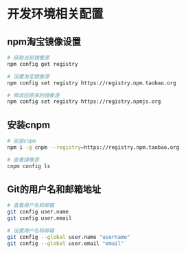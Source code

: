 # 开发环境相关配置

## npm淘宝镜像设置

```bash
# 获取当前镜像源
npm config get registry

# 设置淘宝镜像源
npm config set registry https://registry.npm.taobao.org

# 修改回原来的镜像源
npm config set registry https://registry.npmjs.org
```

## 安装cnpm

```bash
# 安装cnpm
npm i -g cnpm --registry=https://registry.npm.taobao.org

# 查看镜像源
cnpm config ls
```

## Git的用户名和邮箱地址

```bash
# 查看用户名和邮箱
git config user.name
git config user.email

# 设置用户名和邮箱
git config --global user.name "username"
git config --global user.email "email"
```

##

<Iconify />